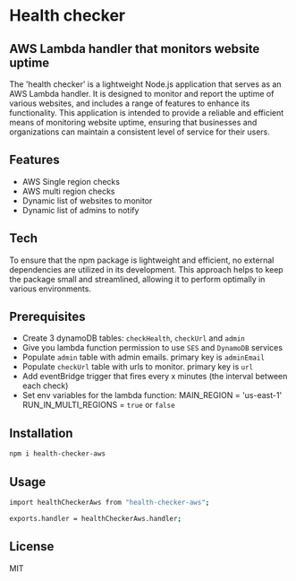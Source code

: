# Health checker

## AWS Lambda handler that monitors website uptime

The 'health checker' is a lightweight Node.js application that serves as an AWS Lambda handler. It is designed to monitor and report the uptime of various websites, and includes a range of features to enhance its functionality. This application is intended to provide a reliable and efficient means of monitoring website uptime, ensuring that businesses and organizations can maintain a consistent level of service for their users.

## Features

- AWS Single region checks
- AWS multi region checks
- Dynamic list of websites to monitor
- Dynamic list of admins to notify

## Tech

To ensure that the npm package is lightweight and efficient, no external dependencies are utilized in its development. This approach helps to keep the package small and streamlined, allowing it to perform optimally in various environments.

## Prerequisites

- Create 3 dynamoDB tables: `checkHealth`, `checkUrl` and `admin`
- Give you lambda function permission to use `SES` and `DynamoDB` services
- Populate `admin` table with admin emails. primary key is `adminEmail`
- Populate `checkUrl` table with urls to monitor. primary key is `url`
- Add eventBridge trigger that fires every x minutes (the interval between each check)
- Set env variables for the lambda function:
  MAIN_REGION = 'us-east-1'
  RUN_IN_MULTI_REGIONS = `true` or `false`

## Installation

```sh
npm i health-checker-aws
```

## Usage

```sh
import healthCheckerAws from "health-checker-aws";

exports.handler = healthCheckerAws.handler;
```

## License

MIT
